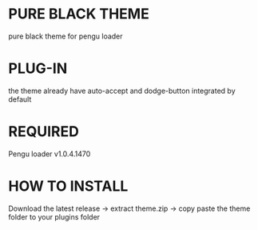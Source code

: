 # PURE BLACK THEME

pure black theme for pengu loader

# PLUG-IN

the theme already have auto-accept and dodge-button integrated by default

# REQUIRED

Pengu loader v1.0.4.1470

# HOW TO INSTALL

Download the latest release -> extract theme.zip -> copy paste the theme folder to your plugins folder
